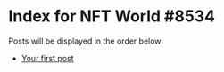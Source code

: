 # Index for NFT World #8534
Posts will be displayed in the order below:

- [Your first post](./001-first.md)

